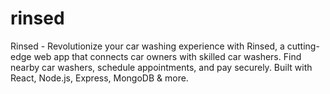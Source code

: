 # rinsed
Rinsed - Revolutionize your car washing experience with Rinsed, a cutting-edge web app that connects car owners with skilled car washers. Find nearby car washers, schedule appointments, and pay securely. Built with React, Node.js, Express, MongoDB &amp; more.
